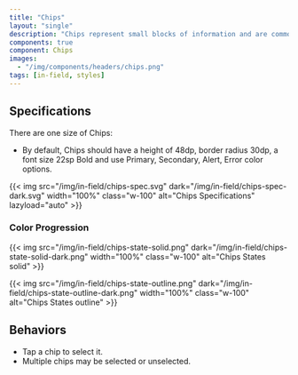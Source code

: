 ```yaml
---
title: "Chips"
layout: "single"
description: "Chips represent small blocks of information and are commonly used for input or filtering."
components: true
component: Chips
images:
  - "/img/components/headers/chips.png"
tags: [in-field, styles]
---
```


## Specifications

There are one size of Chips:

- By default, Chips should have a height of 48dp, border radius 30dp, a font size 22sp Bold and use Primary, Secondary, Alert, Error color options.

{{< img src="/img/in-field/chips-spec.svg" dark="/img/in-field/chips-spec-dark.svg" width="100%" class="w-100" alt="Chips Specifications" lazyload="auto" >}}

### Color Progression

{{< img src="/img/in-field/chips-state-solid.png" dark="/img/in-field/chips-state-solid-dark.png" width="100%" class="w-100" alt="Chips States solid" >}}

{{< img src="/img/in-field/chips-state-outline.png" dark="/img/in-field/chips-state-outline-dark.png" width="100%" class="w-100" alt="Chips States outline" >}}

## Behaviors

- Tap a chip to select it.
- Multiple chips may be selected or unselected.
